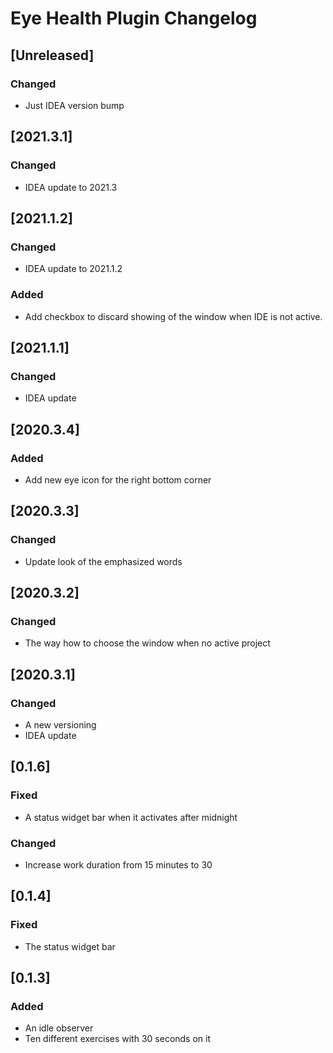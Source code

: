 <!-- Keep a Changelog guide -> https://keepachangelog.com -->

# Eye Health Plugin Changelog

## [Unreleased]

<!-- ## [2021.2.2] -->
### Changed
- Just IDEA version bump

## [2021.3.1]
### Changed
- IDEA update to 2021.3

## [2021.1.2]
### Changed
- IDEA update to 2021.1.2
  
### Added
- Add checkbox to discard showing of the window when IDE is not active.

## [2021.1.1]
### Changed
- IDEA update

## [2020.3.4]
### Added
- Add new eye icon for the right bottom corner

## [2020.3.3]
### Changed
- Update look of the emphasized words

## [2020.3.2]
### Changed
- The way how to choose the window when no active project

## [2020.3.1]
### Changed
- A new versioning
- IDEA update

## [0.1.6]
### Fixed
- A status widget bar when it activates after midnight
  
### Changed
- Increase work duration from 15 minutes to 30

## [0.1.4]
### Fixed
- The status widget bar

## [0.1.3]
### Added
- An idle observer
- Ten different exercises with 30 seconds on it


